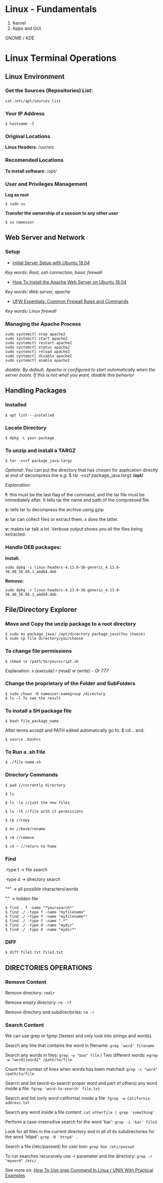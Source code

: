 # Linux - Fundamentals 

1. Kernel 
2. Apps and GUI. 

GNOME / KDE

# Linux Terminal Operations

## Linux Environment

### Get the Sources (Repositories) List:
```
cat /etc/apt/sources.list 
```

### Your IP Address
```
$ hostname -I
```

### Original Locations
**Linux Headers:** /usr/src

### Recomended Locations
**To install software:** /opt/

### User and Privileges Management

**Log as root**
```
$ sudo su
```
**Transfer the ownership of a session to any other user**
```
$ su nameuser
```

## Web Server and Network

### Setup
- [Initial Server Setup with Ubuntu 18.04](https://www.digitalocean.com/community/tutorials/initial-server-setup-with-ubuntu-18-04)

_Key words: Root, ssh connection, basic firewall_

- [How To Install the Apache Web Server on Ubuntu 18.04](https://www.digitalocean.com/community/tutorials/how-to-install-the-apache-web-server-on-ubuntu-18-04)

_Key words: Web server, apache_

- [UFW Essentials: Common Firewall Rules and Commands](https://www.digitalocean.com/community/tutorials/ufw-essentials-common-firewall-rules-and-commands)

_Key words: Linux firewall_

### Managing the Apache Process
```
sudo systemctl stop apache2
sudo systemctl start apache2
sudo systemctl restart apache2
sudo systemctl status apache2
sudo systemctl reload apache2
sudo systemctl disable apache2
sudo systemctl enable apache2
```
_disable: By default, Apache is configured to start automatically when the server boots. If this is not what you want, disable this behavior_

## Handling Packages

### Installed
```
$ apt list --installed
```

### Locate Directory
```
$ dpkg -L your-package
```

### To unzip and install a TARGZ
```
$ tar -xvzf package_java.targz 
```
_Optional:_ You can put the directory that has chosen for application directly at end of decompress line
e.g: $ tar -xvzf package_java.targz **/opt/**

_Explanation:_

**f:** this must be the last flag of the command, and the tar file must be immediately after. It tells tar the name and path of the compressed file. 

**z:** tells tar to decompress the archive using gzip 

**x:** tar can collect files or extract them. x does the latter. 

**v:** makes tar talk a lot. Verbose output shows you all the files being extracted. 

### Handle DEB packages:
**Install:**
```
sudo dpkg -i linux-headers-4.13.0-36-generic_4.13.0-36.40_16.04.1_amd64.deb
```
**Remove:**
```
sudo dpkg -r linux-headers-4.13.0-36-generic_4.13.0-36.40_16.04.1_amd64.deb
``` 

## File/Directory Explorer

### Move and Copy the unzip package to a root directory 
```
$ sudo mv package_java/ /opt/directory_package_java(You choose) 
$ sudo cp file directory/you/choose 
```

### To change file permissions 
```
$ chmod +x /path/to/yourscript.sh 
```
Explanation: _x (execute) r (read) w (write) - Or 777_
 
### Change the proprietary of the Folder and SubFolders 
```
$ sudo chown -R nameuser:namegroup /directory 
$ ls –l To see the result 
```

### To install a SH package file 
```
$ bash file_package_name 
```
After terms accept and PATH edited automatically go to: $ cd .. and: 
```
$ source .bashrc 
```

### To Run a .sh File 
```
$ ./file-name.sh 
```

### Directory Commands 
```
$ pwd //currently directory 

$ ls 

$ ls -la //just the new files 

$ ls -lh //file with it permissions 

$ cp //copy 

$ mv //move/rename 

$ rm //remove

$ cd ~ //return to home
```

### Find
-type f -> file search

-type d -> directory search

"*" -> all possible characters/words

"." -> hidden file
```
$ find . f -name "*yoursearch*"
$ find ./ -type f -name "myfilename"
$ find ./ -type f -name "myfilename*"
$ find ./ -type f -name ".*"
$ find ./ -type d -name "mydir"
$ find ./ -type d -name "mydir*"
```

### DIFF
```
$ diff file1.txt file2.txt
```

## DIRECTORIES OPERATIONS

### Remove Content

Remove directory: `rmdir`

Remove empty directory: `rm -rf`

Remove directory and subdirectories: `rm -r`

### Search Content

We can use grep or fgrep (fastest and only look into strings and words).

Search any line that contains the word in filename: `grep 'word' filename`

Search any words in files: `grep -w "boo" file` / Two different words: `egrep -w "word1|word2" /path/to/file`

Count the number of lines when words has been matched: `grep -c "word" /path/to/file`

Search and list (word-to-search proper word and part of others) any word inside a file: `fgrep 'word-to-search' file.txt`

Search and list (only word california) inside a file: `fgrep -w California address.txt`

Search any word inside a file content: `cat otherfile | grep 'something'`

Perform a case-insensitive search for the word 'bar': `grep -i 'bar' file1`

Look for all files in the current directory and in all of its subdirectories for the word 'httpd': `grep -R 'httpd' .`

Search a file (/etc/passwd) for user boo: `grep boo /etc/passwd`

To run searches recursively use -r parameter and the directory: `grep -r "myword" /etc/`

See more on: [How To Use grep Command In Linux / UNIX With Practical Examples](https://www.cyberciti.biz/faq/howto-use-grep-command-in-linux-unix/)